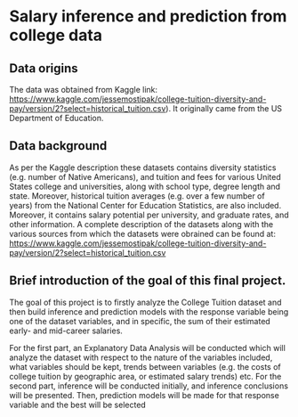 # Salary inference and prediction from college data

## Data origins

The data was obtained from Kaggle link: https://www.kaggle.com/jessemostipak/college-tuition-diversity-and-pay/version/2?select=historical_tuition.csv). It originally came from the US Department of Education.

## Data background

As per the Kaggle description these datasets contains diversity statistics (e.g. number of Native Americans),
and tuition and fees for various United States college and universities, along with school type, degree length
and state. Moreover, historical tuition averages (e.g. over a few number of years) from the National Center
for Education Statistics, are also included. Moreover, it contains salary potential per university, and graduate
rates, and other information. A complete description of the datasets along with the various sources from
which the datasets were obrained can be found at: https://www.kaggle.com/jessemostipak/college-tuition-diversity-and-pay/version/2?select=historical_tuition.csv

## Brief introduction of the goal of this final project.

The goal of this project is to firstly analyze the College Tuition dataset and then build inference and
prediction models with the response variable being one of the dataset variables, and in specific, the sum
of their estimated early- and mid-career salaries. 

For the first part, an Explanatory Data Analysis will be
conducted which will analyze the dataset with respect to the nature of the variables included, what variables
should be kept, trends between variables (e.g. the costs of college tuition by geographic area, or estimated
salary trends) etc. For the second part, inference will be conducted initially, and inference conclusions will be
presented. Then, prediction models will be made for that response variable and the best will be selected
